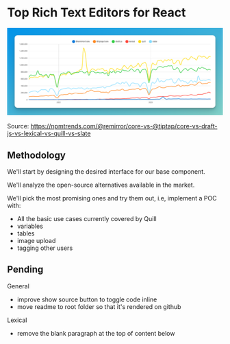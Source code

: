 # Top Rich Text Editors for React

![React rich text editors downloads over time](https://github.com/fwuensche/react-rich-text-editors/blob/master/public/images/react-rich-text-editors-downloads-over-time.png?raw=true)

Source: <https://npmtrends.com/@remirror/core-vs-@tiptap/core-vs-draft-js-vs-lexical-vs-quill-vs-slate>

## Methodology

We'll start by designing the desired interface for our base component.

We'll analyze the open-source alternatives available in the market.

We'll pick the most promising ones and try them out, i.e, implement a POC with:

- All the basic use cases currently covered by Quill
- variables
- tables
- image upload
- tagging other users

## Pending

General

- improve show source button to toggle code inline
- move readme to root folder so that it's rendered on github

Lexical

- remove the blank paragraph at the top of content below
